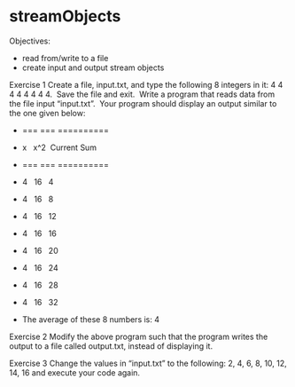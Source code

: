 # streamObjects

Objectives:

- read from/write to a file
- create input and output stream objects

Exercise 1
Create a file, input.txt, and type the following 8 integers in it: 4 4 4 4 4 4 4 4.  Save the file and exit.  Write a program that reads data from the file input “input.txt”.  Your program should display an output similar to the one given below:

- === === ==========
- x   x^2  Current Sum
- === === ==========

- 4   16   4
- 4   16   8
- 4   16   12
- 4   16   16
- 4   16   20
- 4   16   24
- 4   16   28
- 4   16   32

* The average of these 8 numbers is: 4

Exercise 2
Modify the above program such that the program writes the output to a file called output.txt, instead of displaying it.

Exercise 3
Change the values in “input.txt” to the following: 2, 4, 6, 8, 10, 12, 14, 16 and execute your code again.
